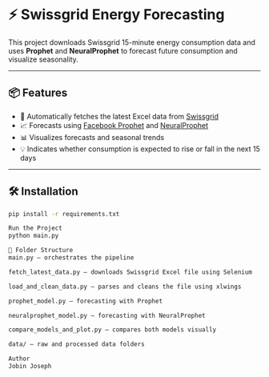 # ⚡ Swissgrid Energy Forecasting

This project downloads Swissgrid 15-minute energy consumption data and uses **Prophet** and **NeuralProphet** to forecast future consumption and visualize seasonality.

---

## 📦 Features

- 🔄 Automatically fetches the latest Excel data from [Swissgrid](https://www.swissgrid.ch/)
- 📈 Forecasts using [Facebook Prophet](https://facebook.github.io/prophet/) and [NeuralProphet](https://neuralprophet.com/)
- 📊 Visualizes forecasts and seasonal trends
- 💡 Indicates whether consumption is expected to rise or fall in the next 15 days

---

## 🛠 Installation

```bash
pip install -r requirements.txt

Run the Project
python main.py

📁 Folder Structure
main.py – orchestrates the pipeline

fetch_latest_data.py – downloads Swissgrid Excel file using Selenium

load_and_clean_data.py – parses and cleans the file using xlwings

prophet_model.py – forecasting with Prophet

neuralprophet_model.py – forecasting with NeuralProphet

compare_models_and_plot.py – compares both models visually

data/ – raw and processed data folders

Author
Jobin Joseph